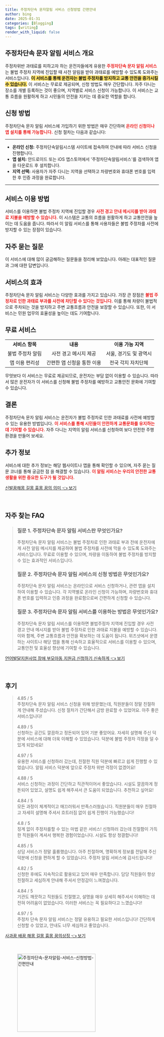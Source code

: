 ```yaml
---
title: 주정차단속 문자알림 서비스 신청방법 간편안내
author: bing
date: 2025-01-31
categories: [Blogging]
tags: [writing]
render_with_liquid: false
---
```



<h2 id='주정차단속 문자 알림 서비스 개요'>주정차단속 문자 알림 서비스 개요</h2>

<p>주정차위반 과태료를 피하고자 하는 운전자들에게 유용한 <b><span style="color: #ee2323;">주정차단속 문자 알림 서비스</span></b>는 불법 주정차 지역에 진입할 때 사전 알림을 받아 과태료를 예방할 수 있도록 도와주는 서비스입니다. <b><span style="background-color: #ffe066;">이 서비스를 통해 운전자는 불법 주정차를 방지하고 교통 안전을 증가시킬 수 있습니다.</span></b> 이 서비스는 무료로 제공되며, 신청 방법도 매우 간단합니다. 자주 다니는 장소를 개별 등록하는 것이 좋으며, 지역별로 서비스 신청이 가능합니다. 이 서비스는 교통 흐름을 원활하게 하고 시민들의 안전을 지키는 데 중요한 역할을 합니다.</p>

<h2 id='신청 방법'>신청 방법</h2>

<p>주정차단속 문자 알림 서비스에 가입하기 위한 방법은 매우 간단하며 <b><span style="color: #ee2323;">온라인 신청이나 앱 설치를 통해 가능합니다.</span></b> 신청 절차는 다음과 같습니다:</p>

<hr />

<ul>
    <li><b>온라인 신청:</b> 주정차단속알림시스템 사이트에 접속하여 안내에 따라 서비스 신청을 진행합니다.</li>
    <li><b>앱 설치:</b> 안드로이드 또는 iOS 앱스토어에서 '주정차단속알림서비스'를 검색하여 앱을 다운로드 후 설치합니다.</li>
    <li><b>지역 선택:</b> 사용자가 자주 다니는 지역을 선택하고 차량번호와 휴대폰 번호를 입력한 후 인증 과정을 완료합니다.</li>
</ul>

<hr />

<h2 id='서비스 이용 방법'>서비스 이용 방법</h2>

<p>서비스를 이용하면 불법 주정차 지역에 진입할 경우 <b><span style="color: #ee2323;">사전 경고 안내 메시지를 받아 과태료 지불을 예방할 수 있습니다.</span></b> 이 시스템은 교통의 흐름을 원활하게 하고 교통안전을 높이는 데 도움을 줍니다. 따라서 이 알림 서비스를 통해 사용자들은 불법 주정차를 사전에 방지할 수 있는 장점이 있습니다.</p>

<h2 id='자주 묻는 질문'>자주 묻는 질문</h2>

<p>이 서비스에 대해 많이 궁금해하는 질문들을 정리해 보았습니다. 아래는 대표적인 질문과 그에 대한 답변입니다.</p>

<h2 id='서비스의 효과'>서비스의 효과</h2>

<p>주정차단속 문자 알림 서비스는 다양한 효과를 가지고 있습니다. 가장 큰 장점은 <b><span style="color: #ee2323;">불법 주정차로 인한 과태료 부과를 사전에 차단할 수 있다는 것입니다.</span></b> 이를 통해 차량이 불법적으로 주차되는 것을 방지하고 주변 교통흐름과 안전을 보장할 수 있습니다. 또한, 이 서비스는 민원 업무의 효율성을 높이는 데도 기여합니다.</p>

<h2 id='무료 서비스'>무료 서비스</h2>

<table>
    <tr>
        <td style="text-align: center; height: 17px;"><b>서비스 항목</b></td>
        <td style="text-align: center; height: 17px;"><b>내용</b></td>
        <td style="text-align: center; height: 17px;"><b>이용 가능 지역</b></td>
    </tr>
    <tr>
        <td style="text-align: center;">불법 주정차 알림</td>
        <td style="text-align: center;">사전 경고 메시지 제공</td>
        <td style="text-align: center;">서울, 경기도 및 광역시</td>
    </tr>
    <tr>
        <td style="text-align: center;">앱 이용 편리성</td>
        <td style="text-align: center;">간편한 앱 신청을 통한 이용</td>
        <td style="text-align: center;">전국 각지 자치단체</td>
    </tr>
</table>

<p>무엇보다 이 서비스는 무료로 제공되므로, 운전자는 부담 없이 이용할 수 있습니다. 따라서 많은 운전자가 이 서비스를 신청해 불법 주정차를 예방하고 교통안전 문화에 기여할 수 있습니다.</p>

<h2 id='결론'>결론</h2>

<p>주정차단속 문자 알림 서비스는 운전자가 불법 주정차로 인한 과태료를 사전에 예방할 수 있는 유용한 방법입니다. <b><span style="color: #ee2323;">이 서비스를 통해 시민들이 안전하게 교통문화를 유지하는 데 기여할 수 있습니다.</span></b> 자주 다니는 지역의 알림 서비스를 신청하여 보다 안전한 주행 환경을 만들어 보세요.</p>

<h2 id='추가 정보'>추가 정보</h2>

<p>서비스에 대한 추가 정보는 해당 웹사이트나 앱을 통해 확인할 수 있으며, 자주 묻는 질문 코너를 통해 궁금한 점 을 해결할 수 있습니다. <b><span style="color: #ee2323;">이 알림 서비스는 우리의 안전한 교통생활을 위한 중요한 도구가 될 것입니다.</span></b></p>


<p><a class="click-button" title="신발꿈해몽 길몽 흉몽 꿈의 의미" href="https://adkhouse.github.io/posts/%EC%8B%A0%EB%B0%9C%EA%BF%88%ED%95%B4%EB%AA%BD-%EA%B8%B8%EB%AA%BD-%ED%9D%89%EB%AA%BD-%EA%BF%88%EC%9D%98-%EC%9D%98%EB%AF%B8/" rel="dofollow">신발꿈해몽 길몽 흉몽 꿈의 의미 👈 보기</a></p><br>
<h2 id='자주_찾는_FAQ'>자주 찾는 FAQ</h2>
<div itemscope="" itemtype="https://schema.org/FAQPage"> 
<blockquote> 
<div itemscope="" itemprop="mainEntity" itemtype="https://schema.org/Question"> 
<h3 itemprop="name">질문 1. 주정차단속 문자 알림 서비스란 무엇인가요?</h3> 
<div itemscope="" itemprop="acceptedAnswer" itemtype="https://schema.org/Answer"> 
<span itemprop="text"> 
<p>주정차단속 문자 알림 서비스는 불법 주정차로 인한 과태료 부과 전에 운전자에게 사전 알림 메시지를 제공하여 불법 주정차를 사전에 막을 수 있도록 도와주는 서비스입니다. 무료로 이용할 수 있으며, 차량을 이동하여 불법 주정차를 방지할 수 있는 효과적인 서비스입니다.</p> 
</span> 
</div> 
</div> 

<div itemscope="" itemprop="mainEntity" itemtype="https://schema.org/Question"> 
<h3 itemprop="name">질문 2. 주정차단속 문자 알림 서비스의 신청 방법은 무엇인가요?</h3> 
<div itemscope="" itemprop="acceptedAnswer" itemtype="https://schema.org/Answer"> 
<span itemprop="text"> 
<p>주정차단속 문자 알림 서비스는 온라인으로 서비스 신청하거나, 관련 앱을 설치하여 이용할 수 있습니다. 각 지역별로 온라인 신청이 가능하며, 차량번호와 휴대폰 번호를 입력하고 인증 과정을 완료함으로써 간편하게 신청할 수 있습니다.</p> 
</span> 
</div> 
</div>

<div itemscope="" itemprop="mainEntity" itemtype="https://schema.org/Question"> 
<h3 itemprop="name">질문 3. 주정차단속 문자 알림 서비스를 이용하는 방법은 무엇인가요?</h3> 
<div itemscope="" itemprop="acceptedAnswer" itemtype="https://schema.org/Answer"> 
<span itemprop="text"> 
<p>주정차단속 문자 알림 서비스를 이용하면 불법주정차 지역에 진입할 경우 사전 경고 안내 메시지를 받아 불법 주정차로 인한 과태료 지불을 예방할 수 있습니다. 이와 함께, 주변 교통흐름과 안전을 확보하는 데 도움이 됩니다. 위즈샷에서 운영하는 사이트나 해당 앱을 통해 신속하고 효율적으로 서비스를 이용할 수 있으며, 교통안전 및 효율성 향상에 기여할 수 있습니다.</p> 
</span> 
</div> 
</div> 

</blockquote> 
</div>
<p><a class="click-button" title="언어발달지원사업 장애 부모아동 지원금 신청하기 신속하게" href="https://adkhouse.github.io/posts/%EC%96%B8%EC%96%B4%EB%B0%9C%EB%8B%AC%EC%A7%80%EC%9B%90%EC%82%AC%EC%97%85-%EC%9E%A5%EC%95%A0-%EB%B6%80%EB%AA%A8%EC%95%84%EB%8F%99-%EC%A7%80%EC%9B%90%EA%B8%88-%EC%8B%A0%EC%B2%AD%ED%95%98%EA%B8%B0-%EC%8B%A0%EC%86%8D%ED%95%98%EA%B2%8C/" rel="dofollow">언어발달지원사업 장애 부모아동 지원금 신청하기 신속하게 👈 보기</a></p><br>
<h2 id='후기'>후기</h2>
<div itemscope itemtype="https://schema.org/Product">
  <blockquote>
  <div itemprop="review" itemscope itemtype="https://schema.org/Review">
      <div itemprop="reviewRating" itemscope itemtype="https://schema.org/Rating"> <span itemprop="ratingValue">4.85</span> / <span itemprop="bestRating">5</span> </div>
      <span itemprop="reviewBody">주정차단속 문자 알림 서비스 신청을 위해 방문했는데, 직원분들이 정말 친절하게 안내해 주셨습니다. 신청 절차가 간단해서 금방 완료할 수 있었어요. 아주 좋은 서비스입니다!</span>
  </div>
  <br>
  <div itemprop="review" itemscope itemtype="https://schema.org/Review">
      <div itemprop="reviewRating" itemscope itemtype="https://schema.org/Rating"> <span itemprop="ratingValue">4.89</span> / <span itemprop="bestRating">5</span> </div>
      <span itemprop="reviewBody">신청하는 공간도 깔끔하고 정돈되어 있어 기분 좋았어요. 자세히 설명해 주신 덕분에 서비스에 대해 더욱 이해할 수 있었습니다. 덕분에 불법 주정차 걱정을 덜 수 있게 되었네요!</span>
  </div>
  <br>
  <div itemprop="review" itemscope itemtype="https://schema.org/Review">
      <div itemprop="reviewRating" itemscope itemtype="https://schema.org/Rating"> <span itemprop="ratingValue">4.97</span> / <span itemprop="bestRating">5</span> </div>
      <span itemprop="reviewBody">유용한 서비스를 신청하러 갔는데, 친절한 직원 덕분에 빠르고 쉽게 진행할 수 있었습니다. 알림 서비스 덕분에 앞으로 주정차 위반 걱정이 없겠어요!</span>
  </div>
  <br>
  <div itemprop="review" itemscope itemtype="https://schema.org/Review">
      <div itemprop="reviewRating" itemscope itemtype="https://schema.org/Rating"> <span itemprop="ratingValue">4.88</span> / <span itemprop="bestRating">5</span> </div>
      <span itemprop="reviewBody">서비스 신청하는 과정이 간단하고 직관적이어서 좋았습니다. 시설도 깔끔하게 정돈되어 있었고, 설명도 쉽게 해주셔서 큰 도움이 되었습니다. 추천하고 싶어요!</span>
  </div>
  <br>
  <div itemprop="review" itemscope itemtype="https://schema.org/Review">
      <div itemprop="reviewRating" itemscope itemtype="https://schema.org/Rating"> <span itemprop="ratingValue">4.84</span> / <span itemprop="bestRating">5</span> </div>
      <span itemprop="reviewBody">모든 과정이 체계적이고 매끄러워서 만족스러웠습니다. 직원분들이 매우 친절하고 자세히 설명해 주셔서 흐트러짐 없이 쉽게 진행이 가능했습니다!</span>
  </div>
  <br>
  <div itemprop="review" itemscope itemtype="https://schema.org/Review">
      <div itemprop="reviewRating" itemscope itemtype="https://schema.org/Rating"> <span itemprop="ratingValue">4.8</span> / <span itemprop="bestRating">5</span> </div>
      <span itemprop="reviewBody">징계 없이 주정차를할 수 있는 마법 같은 서비스! 신청하러 갔는데 친절함이 가득한 직원들이 계셔서 행복한 경험이었습니다. 시설도 항상 청결합니다!</span>
  </div>
  <br>
  <div itemprop="review" itemscope itemtype="https://schema.org/Review">
      <div itemprop="reviewRating" itemscope itemtype="https://schema.org/Rating"> <span itemprop="ratingValue">4.85</span> / <span itemprop="bestRating">5</span> </div>
      <span itemprop="reviewBody">상담 서비스가 정말 훌륭했습니다. 아주 친절하며, 명확하게 정보를 전달해 주신 덕분에 신청을 편하게 할 수 있었습니다. 주정차 알림 서비스에 감사드립니다!</span>
  </div>
  <br>
  <div itemprop="review" itemscope itemtype="https://schema.org/Review">
      <div itemprop="reviewRating" itemscope itemtype="https://schema.org/Rating"> <span itemprop="ratingValue">4.82</span> / <span itemprop="bestRating">5</span> </div>
      <span itemprop="reviewBody">신청한 후에도 지속적으로 활용되고 있어 매우 만족합니다. 담당 직원들이 항상 친절하고 세심하게 안내해 주셔서 안정감이 느껴졌습니다.</span>
  </div>
  <br>
  <div itemprop="review" itemscope itemtype="https://schema.org/Review">
      <div itemprop="reviewRating" itemscope itemtype="https://schema.org/Rating"> <span itemprop="ratingValue">4.84</span> / <span itemprop="bestRating">5</span> </div>
      <span itemprop="reviewBody">기관도 깨끗하고 직원들도 친절했고, 설명을 매우 상세히 해주셔서 이해하는 데 전혀 어려움이 없었습니다. 이러한 서비스는 꼭 필요하다고 느꼈습니다!</span>
  </div>
  <br>
  <div itemprop="review" itemscope itemtype="https://schema.org/Review">
      <div itemprop="reviewRating" itemscope itemtype="https://schema.org/Rating"> <span itemprop="ratingValue">4.97</span> / <span itemprop="bestRating">5</span> </div>
      <span itemprop="reviewBody">주정차 단속 문자 알림 서비스는 정말 유용하고 필요한 서비스입니다! 간단하게 신청할 수 있었고, 안내도 너무 세심하고 좋았습니다.</span>
  </div>
  </blockquote>
</div>
<p><a class="click-button" title="사과꿈 배꿈 해몽 길몽 흉몽 꿈의상징" href="https://adkhouse.github.io/posts/%EC%82%AC%EA%B3%BC%EA%BF%88-%EB%B0%B0%EA%BF%88-%ED%95%B4%EB%AA%BD-%EA%B8%B8%EB%AA%BD-%ED%9D%89%EB%AA%BD-%EA%BF%88%EC%9D%98%EC%83%81%EC%A7%95/" rel="dofollow">사과꿈 배꿈 해몽 길몽 흉몽 꿈의상징 👈 보기</a></p><br>
<figure class="image"><img src="https://adkhouse.github.io/assets/img/thumbnail/주정차단속-문자알림-서비스-신청방법-간편안내.webp" alt="주정차단속-문자알림-서비스-신청방법-간편안내" width="256" height="256"></figure>